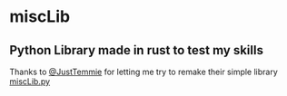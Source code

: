 # miscLib

## Python Library made in rust to test my skills
Thanks to <a href="https://github.com/JustTemmie/">@JustTemmie</a> for letting me try to remake their simple library <a href="https://github.com/JustTemmie/space-bot/blob/main/libraries/miscLib.py">miscLib.py</a>
